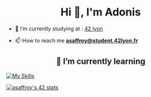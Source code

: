 <h1 align="center">Hi 👋, I'm Adonis</h1>

- 🔭 I’m currently studying at : [42 lyon](https://42lyon.fr/)

- 📫 How to reach me **asaffroy@student.42lyon.fr**

<h2 align="center" > 🌱 I’m currently learning </h2>


[![My Skills](https://skillicons.dev/icons?i=c,cpp,js,ts,nestjs,react,html,css)](https://skillicons.dev)




[![asaffroy's 42 stats](https://badge42.vercel.app/api/v2/cl63gdbp6011109jrdogwc4ws/stats?cursusId=21&coalitionId=303)](https://github.com/JaeSeoKim/badge42)
